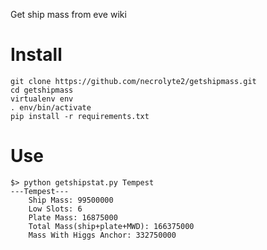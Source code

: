 Get ship mass from eve wiki

# Install

```
git clone https://github.com/necrolyte2/getshipmass.git
cd getshipmass
virtualenv env
. env/bin/activate
pip install -r requirements.txt
```

# Use

```
$> python getshipstat.py Tempest
---Tempest---
	Ship Mass: 99500000
	Low Slots: 6
	Plate Mass: 16875000
	Total Mass(ship+plate+MWD): 166375000
	Mass With Higgs Anchor: 332750000
```
